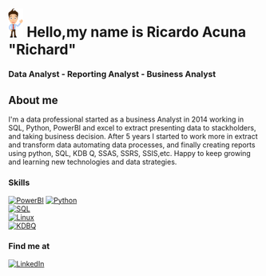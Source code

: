 # <img src="avatar.png" alt="drawing" width="30"/> Hello,my name is Ricardo Acuna "Richard"  

### Data Analyst - Reporting Analyst - Business Analyst

## About me  
 I'm a data professional started as a business Analyst in 2014 working  in SQL, Python, PowerBI and excel to extract presenting data to stackholders, and taking business decision. After 5 years I started to work more in extract and  transform data  automating data processes, and finally creating reports using python, SQL, KDB Q, SSAS, SSRS, SSIS,etc. Happy to keep growing and learning new technologies and data strategies.
 
### Skills
[![PowerBI](https://img.shields.io/badge/PowerBI-F2C811?style=for-the-badge&logo=Power%20BI&logoColor=white)](https://powerbi.microsoft.com/)
[![Python](https://img.shields.io/badge/Python-3776AB?style=for-the-badge&logo=python&logoColor=white)](https://www.python.org/)  
[![SQL](https://img.shields.io/badge/SQL-4479A1?style=for-the-badge&logo=sql&logoColor=white&labelColor=red)](https://es.wikipedia.org/wiki/SQL)  
[![Linux](https://img.shields.io/badge/Linux-FCC624?style=for-the-badge&logo=linux&logoColor=black)](https://es.wikipedia.org/wiki/GNU/Linux)  
[![KDBQ](https://img.shields.io/badge/KDB%20-Q%2B-green)](https://code.kx.com/q/)  

### Find me at
[![LinkedIn](https://img.shields.io/badge/LinkedIn-Ricardo_Acuna-0077B5?style=for-the-badge&logo=linkedin&logoColor=white&labelColor=101010)](https://www.linkedin.com/in/ricardoacunacollado/)
